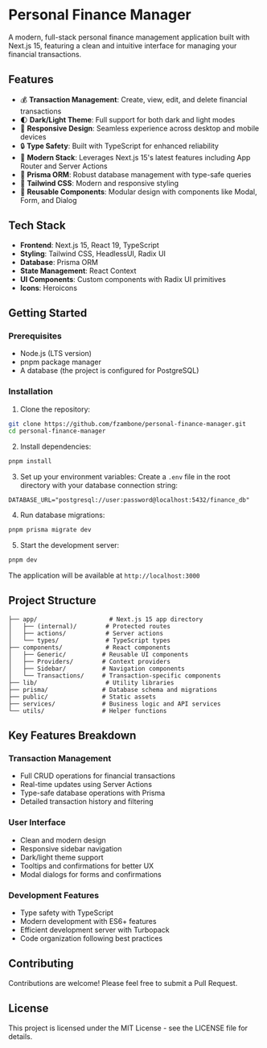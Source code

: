 # Personal Finance Manager

A modern, full-stack personal finance management application built with Next.js 15, featuring a clean and intuitive interface for managing your financial transactions.

## Features

- 💰 **Transaction Management**: Create, view, edit, and delete financial transactions
- 🌓 **Dark/Light Theme**: Full support for both dark and light modes
- 📱 **Responsive Design**: Seamless experience across desktop and mobile devices
- 🔒 **Type Safety**: Built with TypeScript for enhanced reliability
- 🚀 **Modern Stack**: Leverages Next.js 15's latest features including App Router and Server Actions
- 🎯 **Prisma ORM**: Robust database management with type-safe queries
- 🎨 **Tailwind CSS**: Modern and responsive styling
- 🧩 **Reusable Components**: Modular design with components like Modal, Form, and Dialog

## Tech Stack

- **Frontend**: Next.js 15, React 19, TypeScript
- **Styling**: Tailwind CSS, HeadlessUI, Radix UI
- **Database**: Prisma ORM
- **State Management**: React Context
- **UI Components**: Custom components with Radix UI primitives
- **Icons**: Heroicons

## Getting Started

### Prerequisites

- Node.js (LTS version)
- pnpm package manager
- A database (the project is configured for PostgreSQL)

### Installation

1. Clone the repository:

```bash
git clone https://github.com/fzambone/personal-finance-manager.git
cd personal-finance-manager
```

2. Install dependencies:

```bash
pnpm install
```

3. Set up your environment variables:
   Create a `.env` file in the root directory with your database connection string:

```env
DATABASE_URL="postgresql://user:password@localhost:5432/finance_db"
```

4. Run database migrations:

```bash
pnpm prisma migrate dev
```

5. Start the development server:

```bash
pnpm dev
```

The application will be available at `http://localhost:3000`

## Project Structure

```
├── app/                    # Next.js 15 app directory
│   ├── (internal)/        # Protected routes
│   ├── actions/           # Server actions
│   └── types/             # TypeScript types
├── components/            # React components
│   ├── Generic/          # Reusable UI components
│   ├── Providers/        # Context providers
│   ├── Sidebar/          # Navigation components
│   └── Transactions/     # Transaction-specific components
├── lib/                   # Utility libraries
├── prisma/               # Database schema and migrations
├── public/               # Static assets
├── services/             # Business logic and API services
└── utils/                # Helper functions
```

## Key Features Breakdown

### Transaction Management

- Full CRUD operations for financial transactions
- Real-time updates using Server Actions
- Type-safe database operations with Prisma
- Detailed transaction history and filtering

### User Interface

- Clean and modern design
- Responsive sidebar navigation
- Dark/light theme support
- Tooltips and confirmations for better UX
- Modal dialogs for forms and confirmations

### Development Features

- Type safety with TypeScript
- Modern development with ES6+ features
- Efficient development server with Turbopack
- Code organization following best practices

## Contributing

Contributions are welcome! Please feel free to submit a Pull Request.

## License

This project is licensed under the MIT License - see the LICENSE file for details.
